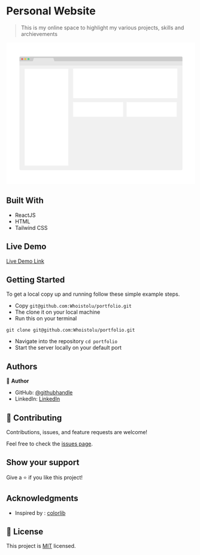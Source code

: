 # Personal Website

> This is my online space to highlight my various projects, skills and archievements

![screenshot](./app_screenshot.png)

## Built With

- ReactJS
- HTML
- Tailwind CSS

## Live Demo

[Live Demo Link](https://livedemo.com)


## Getting Started

To get a local copy up and running follow these simple example steps.

- Copy `git@github.com:Whoistolu/portfolio.git`
- The clone it on your local machine
- Run this on your terminal
```
git clone git@github.com:Whoistolu/portfolio.git
```
- Navigate into the repository `cd portfolio`
- Start the server locally on your default port



## Authors

👤 **Author**

- GitHub: [@githubhandle](https://github.com/Whoistolu)
- LinkedIn: [LinkedIn](https://www.linkedin.com/in/toluwase-ajise/)


## 🤝 Contributing

Contributions, issues, and feature requests are welcome!

Feel free to check the [issues page](https://github.com/Whoistolu/portfolio/issues).

## Show your support

Give a ⭐️ if you like this project!

## Acknowledgments

- Inspired by : [colorlib](https://colorlib.com/)


## 📝 License

This project is [MIT](./MIT.md) licensed.
